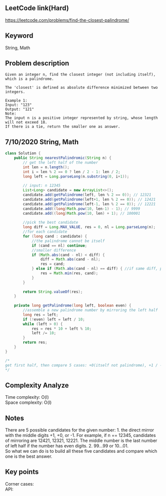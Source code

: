 ## LeetCode link(Hard)
https://leetcode.com/problems/find-the-closest-palindrome/

## Keyword
String, Math

## Problem description
```
Given an integer n, find the closest integer (not including itself), which is a palindrome.

The 'closest' is defined as absolute difference minimized between two integers.

Example 1:
Input: "123"
Output: "121"
Note:
The input n is a positive integer represented by string, whose length will not exceed 18.
If there is a tie, return the smaller one as answer.
```
## 7/10/2020 String, Math

```java
class Solution {
    public String nearestPalindromic(String n) {
        // get the left half of the number
        int len = n.length();
        int i = len % 2 == 0 ? len / 2 - 1: len / 2;
        long left = Long.parseLong(n.substring(0, i+1));
        
        // input: n 12345
        List<Long> candidate = new ArrayList<>();
        candidate.add(getPalindrome(left, len % 2 == 0)); // 12321
        candidate.add(getPalindrome(left+1, len % 2 == 0)); // 12421
        candidate.add(getPalindrome(left-1, len % 2 == 0)); // 12221
        candidate.add((long)Math.pow(10, len-1) - 1); // 9999
        candidate.add((long)Math.pow(10, len) + 1); // 100001
        
        //pick the best candidate
        long diff = Long.MAX_VALUE, res = 0, nl = Long.parseLong(n);
        //for each candidate
        for (long cand : candidate) {
            //the palindrome cannot be itself
            if (cand == nl) continue;
            //smaller difference
            if (Math.abs(cand - nl) < diff) {
                diff = Math.abs(cand - nl);
                res = cand;
            } else if (Math.abs(cand - nl) == diff) { //if same diff, pick the smaller number
                res = Math.min(res, cand);
            }
        }
        
        return String.valueOf(res);
    }
    
    private long getPalindrome(long left, boolean even) {
        //assemble a new palindrome number by mirroring the left half
        long res = left;
        if (!even) left = left / 10;
        while (left > 0) {
            res = res * 10 + left % 10;
            left /= 10;
        }
        return res;
    }
}

/*
get first half, then compare 5 cases: +0(itself not palindrome), +1 / -1 / 9...9 / 10..01 (itself palindrome)
*/
```

## Complexity Analyze
Time complexity: O(l)\
Space complexity: O(l)

## Notes
There are 5 possible candidates for the given number: 1. the direct mirror with the middle digits +1, +0, or -1. For example, if n == 12345, candidates of mirroring are 12421, 12321, 12221. The middle number is the last number of left half if the number has even digits. 2. 99...99 or 10...01.\
So what we can do is to build all these five candidates and compare which one is the best answer.

## Key points
Corner cases:\
API: 

